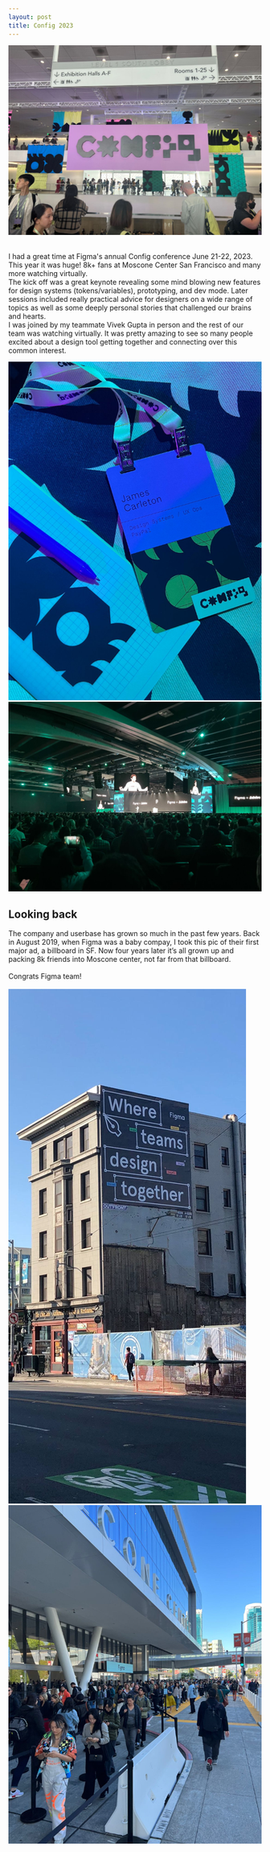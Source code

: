 ```yaml
---
layout: post
title: Config 2023
---
```


![Congfig conference banner at Moscone Center San Francisco](/assets/posts/config1.jpg)

<br/>
I had a great time at Figma's annual Config conference June 21-22, 2023. This year it was huge! 8k+ fans at Moscone Center San Francisco and many more watching virtually.<!--more-->
<br/>
The kick off was a great keynote revealing some mind blowing new features for design systems (tokens/variables), prototyping, and dev mode. Later sessions included really practical advice for designers on a wide range of topics as well as some deeply personal stories that challenged our brains and hearts. 
<br/>
I was joined by my teammate Vivek Gupta in person and the rest of our team was watching virtually. It was pretty amazing to see so many people excited about a design tool getting together and connecting over this common interest.

![Congfig conference lanyard with my name James Carleton](/assets/posts/config2.jpg)
![Config main stage inside Moscone Center](/assets/posts/config3.jpg)
## Looking back
The company and userbase has grown so much in the past few years. Back in  August 2019, when Figma was a baby compay, I took this pic of their first major ad, a billboard in SF. Now four years later it’s all grown up and packing 8k friends into Moscone center, not far from that billboard.
<br/><br/>
Congrats Figma team!
<br/><br/>
![Figma's billboard in SF 2019](/assets/posts/figma-small.jpg)
![People crowded outside Moscone Center for Config 2023](/assets/posts/figma-big.jpg)
